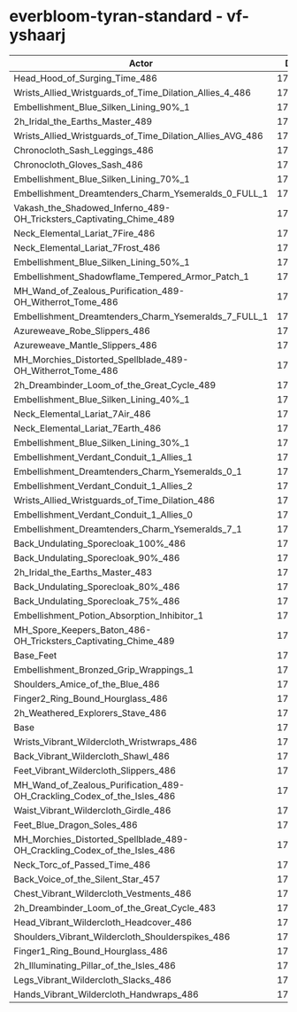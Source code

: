 # everbloom-tyran-standard - vf-yshaarj
| Actor | DPS | Increase |
|---|:---:|:---:|
|Head_Hood_of_Surging_Time_486|179991|1.65%|
|Wrists_Allied_Wristguards_of_Time_Dilation_Allies_4_486|179967|1.64%|
|Embellishment_Blue_Silken_Lining_90%_1|179799|1.54%|
|2h_Iridal_the_Earths_Master_489|179778|1.53%|
|Wrists_Allied_Wristguards_of_Time_Dilation_Allies_AVG_486|179440|1.34%|
|Chronocloth_Sash_Leggings_486|179411|1.32%|
|Chronocloth_Gloves_Sash_486|179339|1.28%|
|Embellishment_Blue_Silken_Lining_70%_1|179266|1.24%|
|Embellishment_Dreamtenders_Charm_Ysemeralds_0_FULL_1|178874|1.02%|
|Vakash_the_Shadowed_Inferno_489-OH_Tricksters_Captivating_Chime_489|178839|1.00%|
|Neck_Elemental_Lariat_7Fire_486|178691|0.92%|
|Neck_Elemental_Lariat_7Frost_486|178638|0.89%|
|Embellishment_Blue_Silken_Lining_50%_1|178577|0.85%|
|Embellishment_Shadowflame_Tempered_Armor_Patch_1|178557|0.84%|
|MH_Wand_of_Zealous_Purification_489-OH_Witherrot_Tome_486|178524|0.82%|
|Embellishment_Dreamtenders_Charm_Ysemeralds_7_FULL_1|178523|0.82%|
|Azureweave_Robe_Slippers_486|178424|0.77%|
|Azureweave_Mantle_Slippers_486|178349|0.72%|
|MH_Morchies_Distorted_Spellblade_489-OH_Witherrot_Tome_486|178349|0.72%|
|2h_Dreambinder_Loom_of_the_Great_Cycle_489|178310|0.70%|
|Embellishment_Blue_Silken_Lining_40%_1|178280|0.68%|
|Neck_Elemental_Lariat_7Air_486|178185|0.63%|
|Neck_Elemental_Lariat_7Earth_486|178163|0.62%|
|Embellishment_Blue_Silken_Lining_30%_1|178030|0.54%|
|Embellishment_Verdant_Conduit_1_Allies_1|177989|0.52%|
|Embellishment_Dreamtenders_Charm_Ysemeralds_0_1|177961|0.50%|
|Embellishment_Verdant_Conduit_1_Allies_2|177950|0.50%|
|Wrists_Allied_Wristguards_of_Time_Dilation_486|177894|0.47%|
|Embellishment_Verdant_Conduit_1_Allies_0|177884|0.46%|
|Embellishment_Dreamtenders_Charm_Ysemeralds_7_1|177762|0.39%|
|Back_Undulating_Sporecloak_100%_486|177663|0.34%|
|Back_Undulating_Sporecloak_90%_486|177636|0.32%|
|2h_Iridal_the_Earths_Master_483|177610|0.31%|
|Back_Undulating_Sporecloak_80%_486|177505|0.25%|
|Back_Undulating_Sporecloak_75%_486|177501|0.24%|
|Embellishment_Potion_Absorption_Inhibitor_1|177460|0.22%|
|MH_Spore_Keepers_Baton_486-OH_Tricksters_Captivating_Chime_489|177444|0.21%|
|Base_Feet|177310|0.14%|
|Embellishment_Bronzed_Grip_Wrappings_1|177220|0.09%|
|Shoulders_Amice_of_the_Blue_486|177197|0.07%|
|Finger2_Ring_Bound_Hourglass_486|177188|0.07%|
|2h_Weathered_Explorers_Stave_486|177175|0.06%|
|Base|177068|0.00%|
|Wrists_Vibrant_Wildercloth_Wristwraps_486|177060|0.00%|
|Back_Vibrant_Wildercloth_Shawl_486|176991|-0.04%|
|Feet_Vibrant_Wildercloth_Slippers_486|176957|-0.06%|
|MH_Wand_of_Zealous_Purification_489-OH_Crackling_Codex_of_the_Isles_486|176928|-0.08%|
|Waist_Vibrant_Wildercloth_Girdle_486|176901|-0.09%|
|Feet_Blue_Dragon_Soles_486|176848|-0.12%|
|MH_Morchies_Distorted_Spellblade_489-OH_Crackling_Codex_of_the_Isles_486|176757|-0.18%|
|Neck_Torc_of_Passed_Time_486|176699|-0.21%|
|Back_Voice_of_the_Silent_Star_457|176584|-0.27%|
|Chest_Vibrant_Wildercloth_Vestments_486|176575|-0.28%|
|2h_Dreambinder_Loom_of_the_Great_Cycle_483|176498|-0.32%|
|Head_Vibrant_Wildercloth_Headcover_486|176481|-0.33%|
|Shoulders_Vibrant_Wildercloth_Shoulderspikes_486|176272|-0.45%|
|Finger1_Ring_Bound_Hourglass_486|176218|-0.48%|
|2h_Illuminating_Pillar_of_the_Isles_486|176124|-0.53%|
|Legs_Vibrant_Wildercloth_Slacks_486|176030|-0.59%|
|Hands_Vibrant_Wildercloth_Handwraps_486|175760|-0.74%|
